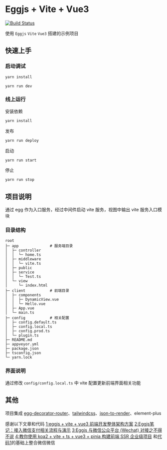 # Eggjs + Vite + Vue3

[![Build Status](https://travis-ci.com/fyl080801/egg-vite-vue3.svg?branch=master)](https://travis-ci.com/fyl080801/egg-vite-vue3)



使用 `Eggjs` `Vite` `Vue3` 搭建的示例项目

## 快速上手

### 启动调试

```bash
yarn install
```

```base
yarn run dev
```

### 线上运行

安装依赖

```bash
yarn install
```

发布

```bash
yarn run deploy
```

启动

```bash
yarn run start
```

停止

```bash
yarn run stop
```

## 项目说明

通过 egg 作为入口服务，经过中间件启动 vite 服务，视图中输出 vite 服务入口模块

### 目录结构

```text
root
├─ app              # 服务端目录
│  ├─ controller
│  │  └─ home.ts
│  ├─ middleware
│  │  └─ vite.ts
│  ├─ public
│  ├─ service
│  │  └─ Test.ts
│  └─ view
│     └─ index.html
├─ client           # 前端目录
│  ├─ components
│  │  ├─ DynamicView.vue
│  │  └─ Hello.vue
│  ├─ App.vue
│  └─ main.ts
├─ config           # 相关配置
│  ├─ config.default.ts
│  ├─ config.local.ts
│  ├─ config.prod.ts
│  └─ plugin.ts
├─ README.md
├─ appveyor.yml
├─ package.json
├─ tsconfig.json
└─ yarn.lock
```

### 界面说明

通过修改 `config/config.local.ts` 中 vite 配置更新前端界面相关功能

## 其他

项目集成 [egg-decorator-router](https://github.com/fyl080801/egg-decorator-router)、[tailwindcss](https://tailwindcss.com/)、[json-to-render](https://github.com/fyl080801/json-to-render)、element-plus



感谢以下文章和代码
[1:eggjs + vite + vue3 前端开发整体架构方案](https://juejin.cn/post/6935077221690245128)
[2:Eggjs笔记：接入微信支付相关流程与演示](https://blog.csdn.net/Tyro_java/article/details/106531483)
[3:Eggjs 与微信公众平台 (Wechat) 对接之不得不说](https://www.jakehu.me/2019/weixin-token/)
[4:教你使用 koa2 + vite + ts + vue3 + pinia 构建前端 SSR 企业级项目](https://juejin.cn/post/7086467466703929358)
和[代码1](https://link.juejin.cn/?target=https%3A%2F%2Fgithub.com%2Ffyl080801%2Fegg-vite-vue3)的基础上整合微信微信